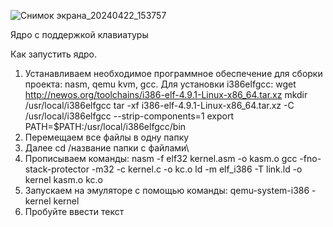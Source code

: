 ![Снимок экрана_20240422_153757](https://github.com/aleksandrashub/kernelWithKeyboard/assets/115869636/50cd24e5-4ce7-465a-bfe7-9d723cdc6abd)

Ядро с поддержкой клавиатуры

Как запустить ядро.
1. Устанавливаем необходимое программное обеспечение для сборки проекта: nasm, qemu kvm, gcc. Для установки i386elfgcc:
   wget http://newos.org/toolchains/i386-elf-4.9.1-Linux-x86_64.tar.xz
   mkdir /usr/local/i386elfgcc
   tar -xf i386-elf-4.9.1-Linux-x86_64.tar.xz -C /usr/local/i386elfgcc --strip-components=1
   export PATH=$PATH:/usr/local/i386elfgcc/bin
3. Перемещаем все файлы в одну папку
4. Далее cd /название папки с файлами\
5. Прописываем команды:
   nasm -f elf32 kernel.asm -o kasm.o
   gcc -fno-stack-protector -m32 -c kernel.c -o kc.o
   ld -m elf_i386 -T link.ld -o kernel kasm.o kc.o
6. Запускаем на эмуляторе с помощью команды:
   qemu-system-i386 -kernel kernel
7. Пробуйте ввести текст
   
